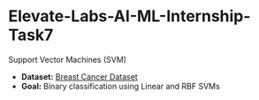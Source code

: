 # Elevate-Labs-AI-ML-Internship-Task7
Support Vector Machines (SVM)
- **Dataset:** [Breast Cancer Dataset](https://www.kaggle.com/datasets/yasserh/breast-cancer-dataset)
- **Goal:** Binary classification using Linear and RBF SVMs
